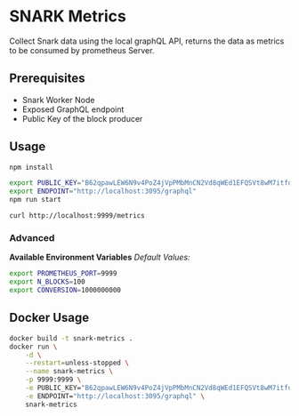 # SNARK Metrics

Collect Snark data using the local graphQL API, returns the data as metrics to be consumed by prometheus Server.

## Prerequisites

- Snark Worker Node
- Exposed GraphQL endpoint
- Public Key of the block producer

## Usage

```bash
npm install

export PUBLIC_KEY="B62qpawLEW6N9v4PoZ4jVpPMbMnCN2Vd8qWEd1EFQSVt8wM7itfuzHw"
export ENDPOINT="http://localhost:3095/graphql"
npm run start
```

```
curl http://localhost:9999/metrics
```

### Advanced

**Available Environment Variables**
_Default Values:_

```bash
export PROMETHEUS_PORT=9999
export N_BLOCKS=100
export CONVERSION=1000000000
```

## Docker Usage

```bash
docker build -t snark-metrics .
docker run \
    -d \
    --restart=unless-stopped \
    --name snark-metrics \
    -p 9999:9999 \
    -e PUBLIC_KEY="B62qpawLEW6N9v4PoZ4jVpPMbMnCN2Vd8qWEd1EFQSVt8wM7itfuzHw" \
    -e ENDPOINT="http://localhost:3095/graphql" \
    snark-metrics
```
